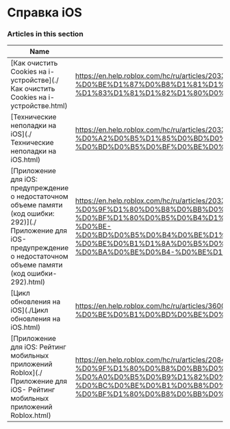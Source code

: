 # Справка iOS  
### Articles in this section
Name|URL
-|-
[Как очистить Cookies на i-устройстве](./Как очистить Cookies на i-устройстве.html) |https://en.help.roblox.com/hc/ru/articles/203313530-%D0%9A%D0%B0%D0%BA-%D0%BE%D1%87%D0%B8%D1%81%D1%82%D0%B8%D1%82%D1%8C-Cookies-%D0%BD%D0%B0-i-%D1%83%D1%81%D1%82%D1%80%D0%BE%D0%B9%D1%81%D1%82%D0%B2%D0%B5
[Технические неполадки на  iOS](./Технические неполадки на  iOS.html) |https://en.help.roblox.com/hc/ru/articles/203313470-%D0%A2%D0%B5%D1%85%D0%BD%D0%B8%D1%87%D0%B5%D1%81%D0%BA%D0%B8%D0%B5-%D0%BD%D0%B5%D0%BF%D0%BE%D0%BB%D0%B0%D0%B4%D0%BA%D0%B8-%D0%BD%D0%B0-iOS
[Приложение для iOS: предупреждение о недостаточном объеме памяти (код ошибки: 292)](./Приложение для iOS- предупреждение о недостаточном объеме памяти (код ошибки- 292).html) |https://en.help.roblox.com/hc/ru/articles/203313540-%D0%9F%D1%80%D0%B8%D0%BB%D0%BE%D0%B6%D0%B5%D0%BD%D0%B8%D0%B5-%D0%B4%D0%BB%D1%8F-iOS-%D0%BF%D1%80%D0%B5%D0%B4%D1%83%D0%BF%D1%80%D0%B5%D0%B6%D0%B4%D0%B5%D0%BD%D0%B8%D0%B5-%D0%BE-%D0%BD%D0%B5%D0%B4%D0%BE%D1%81%D1%82%D0%B0%D1%82%D0%BE%D1%87%D0%BD%D0%BE%D0%BC-%D0%BE%D0%B1%D1%8A%D0%B5%D0%BC%D0%B5-%D0%BF%D0%B0%D0%BC%D1%8F%D1%82%D0%B8-%D0%BA%D0%BE%D0%B4-%D0%BE%D1%88%D0%B8%D0%B1%D0%BA%D0%B8-292
[Цикл обновления на iOS](./Цикл обновления на iOS.html) |https://en.help.roblox.com/hc/ru/articles/360000361586-%D0%A6%D0%B8%D0%BA%D0%BB-%D0%BE%D0%B1%D0%BD%D0%BE%D0%B2%D0%BB%D0%B5%D0%BD%D0%B8%D1%8F-%D0%BD%D0%B0-iOS
[Приложение для iOS: Рейтинг мобильных приложений Roblox](./Приложение для iOS- Рейтинг мобильных приложений Roblox.html) |https://en.help.roblox.com/hc/ru/articles/208478126-%D0%9F%D1%80%D0%B8%D0%BB%D0%BE%D0%B6%D0%B5%D0%BD%D0%B8%D0%B5-%D0%B4%D0%BB%D1%8F-iOS-%D0%A0%D0%B5%D0%B9%D1%82%D0%B8%D0%BD%D0%B3-%D0%BC%D0%BE%D0%B1%D0%B8%D0%BB%D1%8C%D0%BD%D1%8B%D1%85-%D0%BF%D1%80%D0%B8%D0%BB%D0%BE%D0%B6%D0%B5%D0%BD%D0%B8%D0%B9-Roblox